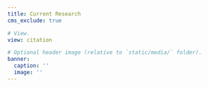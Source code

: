 ```yaml
---
title: Current Research
cms_exclude: true

# View.
view: citation

# Optional header image (relative to `static/media/` folder).
banner:
  caption: ''
  image: ''
---
```

